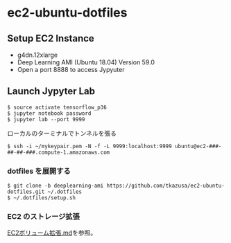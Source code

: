# ec2-ubuntu-dotfiles
## Setup EC2 Instance
- g4dn.12xlarge
- Deep Learning AMI (Ubuntu 18.04) Version 59.0
- Open a port 8888 to access Jypyuter


## Launch Jypyter Lab
```
$ source activate tensorflow_p36
$ jupyter notebook password
$ jupyter lab --port 9999
```

ローカルのターミナルでトンネルを張る
```
$ ssh -i ~/mykeypair.pem -N -f -L 9999:localhost:9999 ubuntu@ec2-###-##-##-###.compute-1.amazonaws.com
``` 

### dotfiles を展開する
```
$ git clone -b deeplearning-ami https://github.com/tkazusa/ec2-ubuntu-dotfiles.git ~/.dotfiles
$ ~/.dotfiles/setup.sh
```

### EC2 のストレージ拡張
[EC2ボリューム拡張.md](https://gist.github.com/tkazusa/c04d289069668a5586f98c8b42f2f8fd)を参照。

